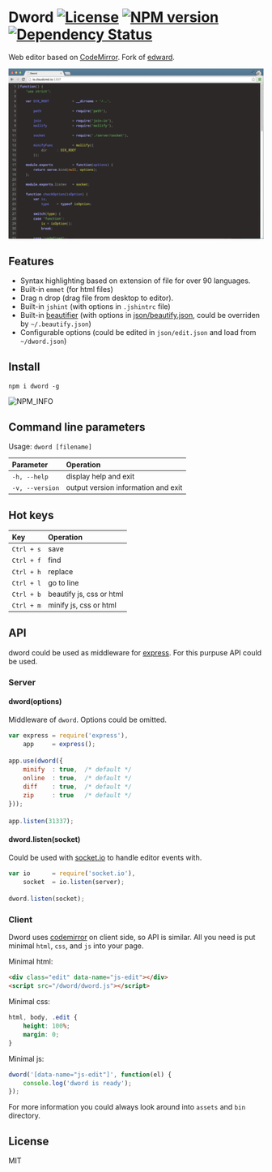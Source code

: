 Dword [![License][LicenseIMGURL]][LicenseURL] [![NPM version][NPMIMGURL]][NPMURL] [![Dependency Status][DependencyStatusIMGURL]][DependencyStatusURL]
=======
[NPMIMGURL]:                https://img.shields.io/npm/v/dword.svg?style=flat
[BuildStatusIMGURL]:        https://img.shields.io/travis/cloudcmd/dword/master.svg?style=flat
[DependencyStatusIMGURL]:   https://img.shields.io/gemnasium/cloudcmd/dword.svg?style=flat
[LicenseIMGURL]:            https://img.shields.io/badge/license-MIT-317BF9.svg?style=flat
[NPM_INFO_IMG]:             https://nodei.co/npm/dword.png?downloads=true&&stars&&downloadRank "npm install dword"
[NPMURL]:                   https://npmjs.org/package/dword "npm"
[DependencyStatusURL]:      https://gemnasium.com/cloudcmd/dword "Dependency Status"
[LicenseURL]:               https://tldrlegal.com/license/mit-license "MIT License"

[beautifile]:               https://github.com/coderaiser/node-beautifile "Beautifile"
[beautify.json]:            https://github.com/coderaiser/node-beautifile/tree/master/json/beautify.json "beautify.json"

Web editor based on [CodeMirror](http://codemirror.net).
Fork of [edward](https://github.com/cloudcmd/edward "Edward").

![dword](https://raw.githubusercontent.com/cloudcmd/dword/master/img/dword.png "dword")

## Features
- Syntax highlighting based on extension of file for over 90 languages.
- Built-in `emmet` (for html files)
- Drag n drop (drag file from desktop to editor).
- Built-in `jshint` (with options in `.jshintrc` file)
- Built-in [beautifier][beautifile] (with options in [json/beautify.json][beautify.json], could be overriden by `~/.beautify.json`)
- Configurable options (could be edited in `json/edit.json` and load from `~/dword.json`)

## Install

```
npm i dword -g
```

![NPM_INFO][NPM_INFO_IMG]

## Command line parameters

Usage: `dword [filename]`

|Parameter              |Operation
|:----------------------|:--------------------------------------------
| `-h, --help`          | display help and exit
| `-v, --version`       | output version information and exit

## Hot keys
|Key                    |Operation
|:----------------------|:--------------------------------------------
| `Ctrl + s`            | save
| `Ctrl + f`            | find
| `Ctrl + h`            | replace
| `Ctrl + l`            | go to line
| `Ctrl + b`            | beautify js, css or html
| `Ctrl + m`            | minify js, css or html

## API
dword could be used as middleware for [express](http://expressjs.com "Express").
For this purpuse API could be used.

### Server

#### dword(options)
Middleware of `dword`. Options could be omitted.

```js
var express = require('express'),
    app     = express();

app.use(dword({
    minify  : true,  /* default */
    online  : true,  /* default */
    diff    : true,  /* default */
    zip     : true   /* default */
}));

app.listen(31337);
```

#### dword.listen(socket)
Could be used with [socket.io](http://socket.io "Socket.io") to handle editor events with.

```js
var io      = require('socket.io'),
    socket  = io.listen(server);

dword.listen(socket);
```

### Client
Dword uses [codemirror](http://codemirror.net/ "CodeMirror") on client side, so API is similar.
All you need is put minimal `html`, `css`, and `js` into your page.

Minimal html:

```html
<div class="edit" data-name="js-edit"></div>
<script src="/dword/dword.js"></script>
```

Minimal css:

```css
html, body, .edit {
    height: 100%;
    margin: 0;
}
```

Minimal js:
```js
dword('[data-name="js-edit"]', function(el) {
    console.log('dword is ready');
});
```
For more information you could always look around into `assets` and `bin` directory.

## License

MIT
